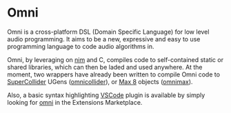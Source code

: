 # Omni

Omni is a cross-platform DSL (Domain Specific Language) for low level audio programming. 
It aims to be a new, expressive and easy to use programming language to code audio algorithms in.

Omni, by leveraging on [nim]() and C, compiles code to self-contained static or shared libraries, which can then be laded and used anywhere. At the moment, two wrappers have already been written to compile Omni code to [SuperCollider]() UGens ([omnicollider]()), or [Max 8]() objects ([omnimax]()).

Also, a basic syntax highlighting [VSCode](https://code.visualstudio.com/) plugin is available by simply looking for [omni](https://github.com/vitreo12/vscode-omni) in the Extensions Marketplace.